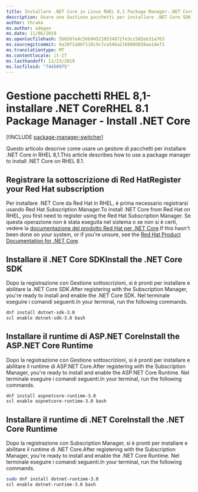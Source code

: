 ```yaml
---
title: Installare .NET Core in Linux RHEL 8,1 Package Manager-.NET Core
description: Usare uno Gestione pacchetti per installare .NET Core SDK e Runtime in RHEL 8,1.
author: thraka
ms.author: adegeo
ms.date: 11/06/2019
ms.openlocfilehash: 5b658fe4c56b945210534872fe3cc502eb31a763
ms.sourcegitcommit: 9a39f2a06f110c9c7ca54ba216900d038aa14ef3
ms.translationtype: MT
ms.contentlocale: it-IT
ms.lasthandoff: 11/23/2019
ms.locfileid: "74450975"
---
```

# <a name="rhel-81-package-manager---install-net-core"></a><span data-ttu-id="9690f-103">Gestione pacchetti RHEL 8,1-installare .NET Core</span><span class="sxs-lookup"><span data-stu-id="9690f-103">RHEL 8.1 Package Manager - Install .NET Core</span></span>

[!INCLUDE [package-manager-switcher](includes/package-manager-switcher.md)]

<span data-ttu-id="9690f-104">Questo articolo descrive come usare un gestore di pacchetti per installare .NET Core in RHEL 8,1.</span><span class="sxs-lookup"><span data-stu-id="9690f-104">This article describes how to use a package manager to install .NET Core on RHEL 8.1.</span></span>

## <a name="register-your-red-hat-subscription"></a><span data-ttu-id="9690f-105">Registrare la sottoscrizione di Red Hat</span><span class="sxs-lookup"><span data-stu-id="9690f-105">Register your Red Hat subscription</span></span>

<span data-ttu-id="9690f-106">Per installare .NET Core da Red Hat in RHEL, è prima necessario registrarsi usando Red Hat Subscription Manager.</span><span class="sxs-lookup"><span data-stu-id="9690f-106">To install .NET Core from Red Hat on RHEL, you first need to register using the Red Hat Subscription Manager.</span></span> <span data-ttu-id="9690f-107">Se questa operazione non è stata eseguita nel sistema o se non si è certi, vedere la [documentazione del prodotto Red Hat per .NET Core](https://access.redhat.com/documentation/net_core/).</span><span class="sxs-lookup"><span data-stu-id="9690f-107">If this hasn't been done on your system, or if you're unsure, see the [Red Hat Product Documentation for .NET Core](https://access.redhat.com/documentation/net_core/).</span></span>

## <a name="install-the-net-core-sdk"></a><span data-ttu-id="9690f-108">Installare il .NET Core SDK</span><span class="sxs-lookup"><span data-stu-id="9690f-108">Install the .NET Core SDK</span></span>

<span data-ttu-id="9690f-109">Dopo la registrazione con Gestione sottoscrizioni, si è pronti per installare e abilitare la .NET Core SDK.</span><span class="sxs-lookup"><span data-stu-id="9690f-109">After registering with the Subscription Manager, you're ready to install and enable the .NET Core SDK.</span></span> <span data-ttu-id="9690f-110">Nel terminale eseguire i comandi seguenti.</span><span class="sxs-lookup"><span data-stu-id="9690f-110">In your terminal, run the following commands.</span></span>

```bash
dnf install dotnet-sdk-3.0
scl enable dotnet-sdk-3.0 bash
```

## <a name="install-the-aspnet-core-runtime"></a><span data-ttu-id="9690f-111">Installare il runtime di ASP.NET Core</span><span class="sxs-lookup"><span data-stu-id="9690f-111">Install the ASP.NET Core Runtime</span></span>

<span data-ttu-id="9690f-112">Dopo la registrazione con Gestione sottoscrizioni, si è pronti per installare e abilitare il runtime di ASP.NET Core.</span><span class="sxs-lookup"><span data-stu-id="9690f-112">After registering with the Subscription Manager, you're ready to install and enable the ASP.NET Core Runtime.</span></span> <span data-ttu-id="9690f-113">Nel terminale eseguire i comandi seguenti.</span><span class="sxs-lookup"><span data-stu-id="9690f-113">In your terminal, run the following commands.</span></span>

<!-- TODO: is this the correct value? Taken from the webpage but it doesn't have aspnet in the name -->
```bash
dnf install aspnetcore-runtime-3.0
scl enable aspnetcore-runtime-3.0 bash
```

## <a name="install-the-net-core-runtime"></a><span data-ttu-id="9690f-114">Installare il runtime di .NET Core</span><span class="sxs-lookup"><span data-stu-id="9690f-114">Install the .NET Core Runtime</span></span>

<span data-ttu-id="9690f-115">Dopo la registrazione con Subscription Manager, si è pronti per installare e abilitare il runtime di .NET Core.</span><span class="sxs-lookup"><span data-stu-id="9690f-115">After registering with the Subscription Manager, you're ready to install and enable the .NET Core Runtime.</span></span> <span data-ttu-id="9690f-116">Nel terminale eseguire i comandi seguenti.</span><span class="sxs-lookup"><span data-stu-id="9690f-116">In your terminal, run the following commands.</span></span>

```bash
sudo dnf install dotnet-runtime-3.0
scl enable dotnet-runtime-3.0 bash
```
